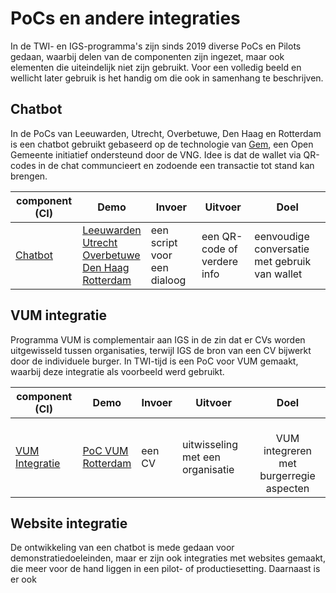# PoCs en andere integraties

In de TWI- en IGS-programma's zijn sinds 2019 diverse PoCs en Pilots gedaan, waarbij delen van de componenten zijn ingezet, maar ook elementen die uiteindelijk niet zijn gebruikt. Voor een volledig beeld en wellicht later gebruik is het handig om die ook in samenhang te beschrijven.

## Chatbot

In de PoCs van Leeuwarden, Utrecht, Overbetuwe, Den Haag en Rotterdam is een chatbot gebruikt gebaseerd op de technologie van [Gem](https://opengem.nl/producten/chatbot/), een Open Gemeente initiatief ondersteund door de VNG. Idee is dat de wallet via QR-codes in de chat communcieert en zodoende een transactie tot stand kan brengen. 

| component (CI)                                         | Demo                                                                                                                                                                                                                                                                    | Invoer                      | Uitvoer                     | Doel                                          |
| ------------------------------------------------------ | ----------------------------------------------------------------------------------------------------------------------------------------------------------------------------------------------------------------------------------------------------------------------- | --------------------------- | --------------------------- | --------------------------------------------- |
| [Chatbot](https://gitlab.com/ovrhd/igs/virtual-assistant) | [Leeuwarden](https://vimeo.com/776139062/19c2d7e08a)<br />[Utrecht](https://vimeo.com/780387305/de326cd1da)<br />[Overbetuwe](https://vimeo.com/780676039/5c28ed842b)<br />[Den Haag](https://vimeo.com/528403601/4f79dfc012)<br />[Rotterdam](https://vimeo.com/522774289/c062f41385) | een script voor een dialoog | een QR-code of verdere info | eenvoudige conversatie met gebruik van wallet |

## VUM integratie

Programma VUM is complementair aan IGS in de zin dat er CVs worden uitgewisseld tussen organisaties, terwijl IGS de bron van een CV bijwerkt door de individuele burger. In TWI-tijd is een PoC voor VUM gemaakt, waarbij deze integratie als voorbeeld werd gebruikt.

| component (CI)                                        | Demo                                                                                                 | Invoer | Uitvoer                          |                     Doel                     |
| ----------------------------------------------------- | ---------------------------------------------------------------------------------------------------- | ------ | -------------------------------- | :-------------------------------------------: |
| [VUM Integratie](https://gitlab.com/werk-en-inkomen/vum) | [PoC VUM](https://vimeo.com/521509263/2e381adcc0)<br />[Rotterdam](https://vimeo.com/491561300/1a7f1ceb31) | een CV | uitwisseling met een organisatie | <br />VUM integreren met burgerregie aspecten |

## Website integratie

De ontwikkeling van een chatbot is mede gedaan voor demonstratiedoeleinden, maar er zijn ook integraties met websites gemaakt, die meer voor de hand liggen in een pilot- of productiesetting. Daarnaast is er ook
